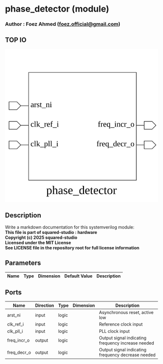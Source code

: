 # phase_detector (module)

### Author : Foez Ahmed (foez.official@gmail.com)

## TOP IO
<img src="./phase_detector_top.svg">

## Description
 Write a markdown documentation for this systemverilog module:
<br>**This file is part of squared-studio : hardware**
<br>**Copyright (c) 2025 squared-studio**
<br>**Licensed under the MIT License**
<br>**See LICENSE file in the repository root for full license information**

## Parameters
|Name|Type|Dimension|Default Value|Description|
|-|-|-|-|-|

## Ports
|Name|Direction|Type|Dimension|Description|
|-|-|-|-|-|
|arst_ni|input|logic||Asynchronous reset, active low|
|clk_ref_i|input|logic||Reference clock input|
|clk_pll_i|input|logic||PLL clock input|
|freq_incr_o|output|logic||Output signal indicating frequency increase needed|
|freq_decr_o|output|logic||Output signal indicating frequency decrease needed|
